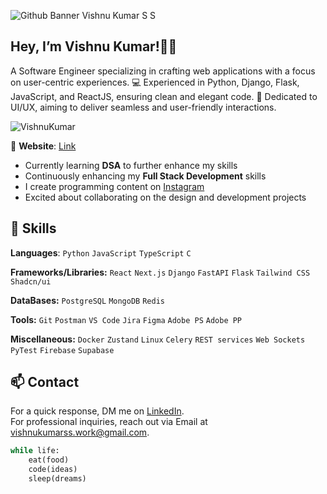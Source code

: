 ![Github Banner Vishnu Kumar S S](https://github.com/VishnuKumarSS/VishnuKumarSS/assets/90044424/15b58cef-e183-48b8-9b79-e61f2108832c)


## **Hey, I’m Vishnu Kumar!👋🏻**

A Software Engineer specializing in crafting web applications with a focus on user-centric experiences. 💻 Experienced in Python, Django, Flask, JavaScript, and ReactJS, ensuring clean and elegant code.
🎨 Dedicated to UI/UX, aiming to deliver seamless and user-friendly interactions.

<img src="https://komarev.com/ghpvc/?username=VishnuKumarSS" alt="VishnuKumar" />

🔗 **Website**: [Link](https://vishnukumar.tech "VishnuKumarSS Portfolio")

- Currently learning **DSA** to further enhance my skills
- Continuously enhancing my **Full Stack Development** skills
- I create programming content on [Instagram](https://www.instagram.com/starzcodes/)
- Excited about collaborating on the design and development projects

## 💼 Skills

**Languages**: `Python` `JavaScript` `TypeScript` `C`

**Frameworks/Libraries:** `React` `Next.js` `Django` `FastAPI` `Flask` `Tailwind CSS` `Shadcn/ui`

**DataBases:** `PostgreSQL` `MongoDB` `Redis`

**Tools:** `Git` `Postman` `VS Code` `Jira` `Figma` `Adobe PS` `Adobe PP`

**Miscellaneous:** `Docker` `Zustand` `Linux` `Celery` `REST services` `Web Sockets` `PyTest` `Firebase` `Supabase`

## 📫 Contact
For a quick response, DM me on [LinkedIn](https://www.linkedin.com/in/vishnukumarss).\
For professional inquiries, reach out via Email at [vishnukumarss.work@gmail.com](mailto:vishnukumarss.work@gmail.com).
 
```python
while life:
    eat(food)
    code(ideas)
    sleep(dreams)   
```
